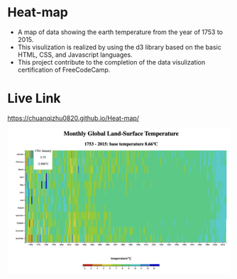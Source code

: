 # Heat-map
- A map of data showing the earth temperature from the year of 1753 to 2015.
- This visulization is realized by using the d3 library based on the basic HTML, CSS, and Javascript languages.
- This project contribute to the completion of the data visulization certification of FreeCodeCamp.

# Live Link
https://chuanqizhu0820.github.io/Heat-map/

![ScreenShot](heat-map.png)

